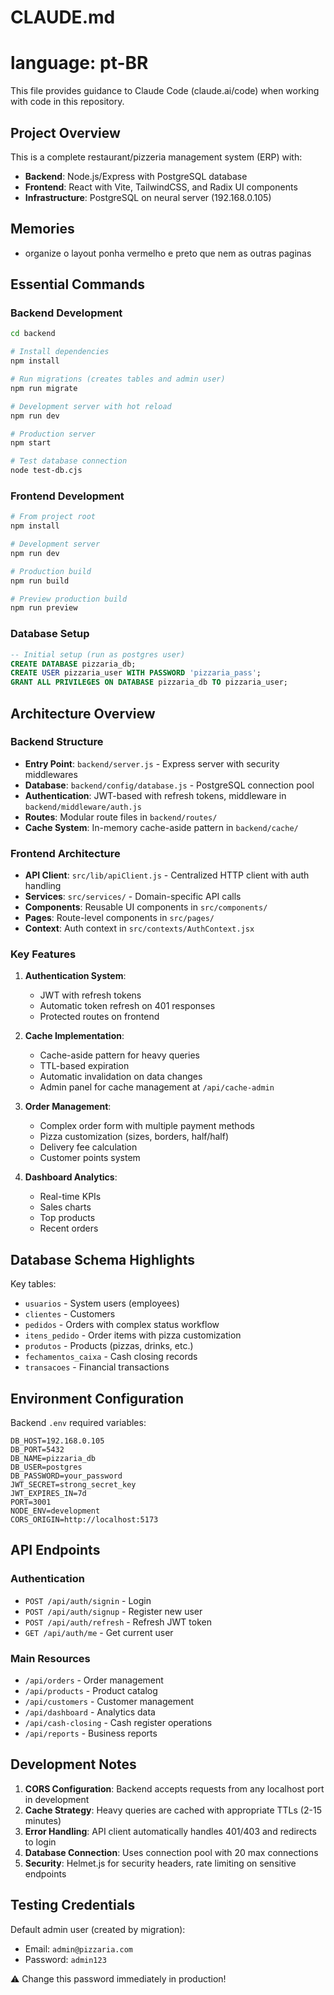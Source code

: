 # CLAUDE.md

# language: pt-BR


This file provides guidance to Claude Code (claude.ai/code) when working with code in this repository.

## Project Overview

This is a complete restaurant/pizzeria management system (ERP) with:
- **Backend**: Node.js/Express with PostgreSQL database
- **Frontend**: React with Vite, TailwindCSS, and Radix UI components
- **Infrastructure**: PostgreSQL on neural server (192.168.0.105)

## Memories
- organize o layout ponha vermelho e preto que nem as outras paginas

## Essential Commands

### Backend Development
```bash
cd backend

# Install dependencies
npm install

# Run migrations (creates tables and admin user)
npm run migrate

# Development server with hot reload
npm run dev

# Production server
npm start

# Test database connection
node test-db.cjs
```

### Frontend Development
```bash
# From project root
npm install

# Development server
npm run dev

# Production build
npm run build

# Preview production build
npm run preview
```

### Database Setup
```sql
-- Initial setup (run as postgres user)
CREATE DATABASE pizzaria_db;
CREATE USER pizzaria_user WITH PASSWORD 'pizzaria_pass';
GRANT ALL PRIVILEGES ON DATABASE pizzaria_db TO pizzaria_user;
```

## Architecture Overview

### Backend Structure
- **Entry Point**: `backend/server.js` - Express server with security middlewares
- **Database**: `backend/config/database.js` - PostgreSQL connection pool
- **Authentication**: JWT-based with refresh tokens, middleware in `backend/middleware/auth.js`
- **Routes**: Modular route files in `backend/routes/`
- **Cache System**: In-memory cache-aside pattern in `backend/cache/`

### Frontend Architecture
- **API Client**: `src/lib/apiClient.js` - Centralized HTTP client with auth handling
- **Services**: `src/services/` - Domain-specific API calls
- **Components**: Reusable UI components in `src/components/`
- **Pages**: Route-level components in `src/pages/`
- **Context**: Auth context in `src/contexts/AuthContext.jsx`

### Key Features
1. **Authentication System**:
   - JWT with refresh tokens
   - Automatic token refresh on 401 responses
   - Protected routes on frontend

2. **Cache Implementation**:
   - Cache-aside pattern for heavy queries
   - TTL-based expiration
   - Automatic invalidation on data changes
   - Admin panel for cache management at `/api/cache-admin`

3. **Order Management**:
   - Complex order form with multiple payment methods
   - Pizza customization (sizes, borders, half/half)
   - Delivery fee calculation
   - Customer points system

4. **Dashboard Analytics**:
   - Real-time KPIs
   - Sales charts
   - Top products
   - Recent orders

## Database Schema Highlights

Key tables:
- `usuarios` - System users (employees)
- `clientes` - Customers
- `pedidos` - Orders with complex status workflow
- `itens_pedido` - Order items with pizza customization
- `produtos` - Products (pizzas, drinks, etc.)
- `fechamentos_caixa` - Cash closing records
- `transacoes` - Financial transactions

## Environment Configuration

Backend `.env` required variables:
```
DB_HOST=192.168.0.105
DB_PORT=5432
DB_NAME=pizzaria_db
DB_USER=postgres
DB_PASSWORD=your_password
JWT_SECRET=strong_secret_key
JWT_EXPIRES_IN=7d
PORT=3001
NODE_ENV=development
CORS_ORIGIN=http://localhost:5173
```

## API Endpoints

### Authentication
- `POST /api/auth/signin` - Login
- `POST /api/auth/signup` - Register new user
- `POST /api/auth/refresh` - Refresh JWT token
- `GET /api/auth/me` - Get current user

### Main Resources
- `/api/orders` - Order management
- `/api/products` - Product catalog
- `/api/customers` - Customer management
- `/api/dashboard` - Analytics data
- `/api/cash-closing` - Cash register operations
- `/api/reports` - Business reports

## Development Notes

1. **CORS Configuration**: Backend accepts requests from any localhost port in development
2. **Cache Strategy**: Heavy queries are cached with appropriate TTLs (2-15 minutes)
3. **Error Handling**: API client automatically handles 401/403 and redirects to login
4. **Database Connection**: Uses connection pool with 20 max connections
5. **Security**: Helmet.js for security headers, rate limiting on sensitive endpoints

## Testing Credentials

Default admin user (created by migration):
- Email: `admin@pizzaria.com`
- Password: `admin123`

⚠️ Change this password immediately in production!